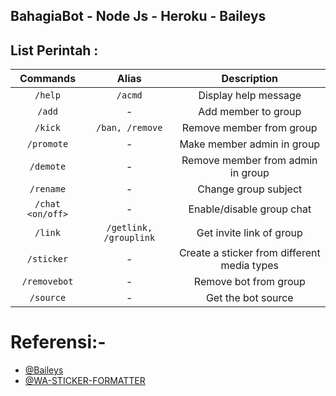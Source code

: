 
## BahagiaBot - Node Js - Heroku - Baileys
 
## List Perintah :

|  Commands             |       Alias                  |       Description        |
| :--------:            |       :----:                 | :----------------------: |
|   `/help`             |       `/acmd`                |  Display help message    |
|    `/add`             |       -                      |    Add member to group    |
|   `/kick`             |       `/ban, /remove`        |   Remove member from group    |
|  `/promote`           |       -                      |  Make member admin in group  |
|  `/demote`            |       -                      |  Remove member from admin in group |
|  `/rename`            |       -                      |  Change group subject |
|   `/chat <on/off>`    |       -                      |  Enable/disable group chat |
|   `/link`             |       `/getlink, /grouplink` |  Get invite link of group |
|   `/sticker`          |       -                      |  Create a sticker from different media types |
| `/removebot`          |       -                      | Remove bot from group |
| `/source`             |       -                      | Get the bot source |

# Referensi:-

- [@Baileys](https://github.com/adiwajshing/Baileys)
- [@WA-STICKER-FORMATTER](https://github.com/Alensaito1/wa-sticker-formatter)
